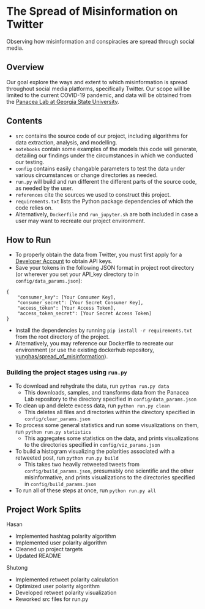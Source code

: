 
# The Spread of Misinformation on Twitter
Observing how misinformation and conspiracies are spread through social media.

## Overview

Our goal explore the ways and extent to which misinformation is spread throughout social media platforms, specifically Twitter. Our scope will be limited to the current COVID-19 pandemic, and data will be obtained from the [Panacea Lab at Georgia State University](http://www.panacealab.org/covid19/). 

## Contents

- `src` contains the source code of our project, including algorithms for data extraction, analysis, and modelling.
- `notebooks` contain some examples of the models this code will generate, detailing our findings under the circumstances in which we conducted our testing.
- `config` contains easily changable parameters to test the data under various circumstances or change directories as needed.
- `run.py` will build and run different the different parts of the source code, as needed by the user.
- `references` cite the sources we used to construct this project.
- `requirements.txt` lists the Python package dependencies of which the code relies on. 
- Alternatively, `Dockerfile` and `run_jupyter.sh` are both included in case a user may want to recreate our project environment.


## How to Run

- To properly obtain the data from Twitter, you must first apply for a [Developer Account](https://developer.twitter.com/en/apply-for-access) to obtain API keys.
- Save your tokens in the following JSON format in project root directory (or wherever you set your API_key directory to in `config/data_params.json`):
```
{
    "consumer_key": [Your Consumer Key],
    "consumer_secret": [Your Secret Consumer Key],
    "access_token": [Your Access Token],
    "access_token_secret": [Your Secret Access Token]
}
```
- Install the dependencies by running `pip install -r requirements.txt` from the root directory of the project.
- Alternatively, you may reference our Dockerfile to recreate our environment (or use the existing dockerhub repository, [yunghas/spread_of_misinformation](https://hub.docker.com/repository/docker/yunghas/spread_of_misinformation)).

### Building the project stages using `run.py`
- To download and rehydrate the data, run `python run.py data`
	- This downloads, samples, and transforms data from the Panacea Lab repository to the directory specified in `config/data_params.json`
- To clean up and delete excess data, run `python run.py clean`
	- This deletes all files and directories within the directory specified in `config/clear_params.json`
- To process some general statistics and run some visualizations on them, run `python run.py statistics`
	- This aggregates some statistics on the data, and prints visualizations to the directories specified in `config/viz_params.json`
- To build a histogram visualizing the polarities associated with a retweeted post, run `python run.py build`
	- This takes two heavily retweeted tweets from `config/build_params.json`, presumably one scientific and the other misinformative, and prints visualizations to the directories specified in `config/build_params.json`
- To run all of these steps at once, run `python run.py all`

## Project Work Splits
Hasan
- Implemented hashtag polarity algorithm
- Implemented user polarity algorithm
- Cleaned up project targets
- Updated README

Shutong
- Implemented retweet polarity calculation
- Optimized user polarity algorithm
- Developed retweet polarity visualization
- Reworked src files for run.py
